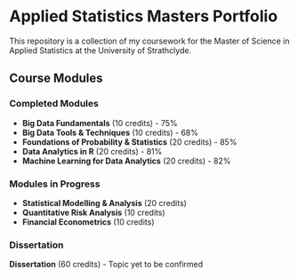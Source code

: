 
# Applied Statistics Masters Portfolio

This repository is a collection of my coursework for the Master of Science in Applied Statistics at the University of Strathclyde.

## Course Modules

### Completed Modules

- **Big Data Fundamentals** (10 credits) - 75%
- **Big Data Tools & Techniques** (10 credits) - 68%
- **Foundations of Probability & Statistics** (20 credits) - 85%
- **Data Analytics in R** (20 credits) - 81%
- **Machine Learning for Data Analytics** (20 credits) - 82%

### Modules in Progress

- **Statistical Modelling & Analysis** (20 credits)
- **Quantitative Risk Analysis** (10 credits)
- **Financial Econometrics** (10 credits)

### Dissertation

**Dissertation** (60 credits) - Topic yet to be confirmed
